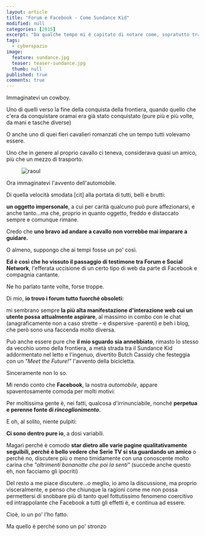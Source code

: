 ```yaml
---
layout: article
title: "Forum e Facebook - Come Sundance Kid"
modified: null
categories: [2015]
excerpt: "Da qualche tempo mi è capitato di notare come, sopratutto tra le Pagine di Facebook, risulti di moda farsi fighi..."
tags:
  - cyberspazio
image: 
  feature: sundance.jpg
  teaser: teaser-sundance.jpg
  thumb: null
published: true
comments: true
---
```


Immaginatevi un cowboy.

Uno di quelli verso la fine della conquista della frontiera, quando quello che c'era da conquistare oramai era già stato conquistato (pure più e più volte, da mani e tasche diverse)

O anche uno di quei fieri cavalieri romanzati che un tempo tutti volevamo essere.

Uno che in genere al proprio cavallo ci teneva, considerava quasi un amico, più che un mezzo di trasporto.

<figure>
<img src='http://2.bp.blogspot.com/-3v3fuG1HBSo/Vk3TMZqesOI/AAAAAAAANVc/DuCX0-yEeuA/s1600/raoul.jpg' alt='raoul'>
</figure>

Ora immaginatevi l'avvento dell'automobile.

Di quella velocità smodata [cit] alla portata di tutti, belli e brutti:

**un oggetto impersonale**, a cui per carità qualcuno può pure affezionarsi, e anche tanto...ma che, proprio in quanto oggetto, freddo e distaccato sempre e comunque rimane.

Credo che **uno bravo ad andare a cavallo non vorrebbe mai imparare a guidare.**

O almeno, suppongo che ai tempi fosse un po' così.

**Ed è così che ho vissuto il passaggio di testimone tra Forum e Social Network**, l'efferata uccisione di un certo tipo di web da parte di Facebook e compagnia cantante.

Ne ho parlato tante volte, forse troppe.

Di mio, **io trovo i forum tutto fuorché obsoleti:**

mi sembrano sempre **la più alta manifestazione d'interazione web cui un utente possa attualmente aspirare**, al massimo in combo con le chat (anagraficamente non a caso strette - e dispersive -parenti) e beh i blog, che però sono una faccenda molto diversa.

Può anche essere pure che **il mio sguardo sia annebbiato**, rimasto lo stesso da vecchio uomo della frontiera, a metà strada tra il Sundance Kid addormentato nel letto e l'ingenuo, divertito Butch Cassidy che festeggia con un *"Meet the Future!"* l'avvento della bicicletta.

Sinceramente non lo so.

Mi rendo conto che **Facebook**, la nostra *automobile*, appare spaventosamente comoda per molti motivi:

Per moltissima gente è, nei fatti, qualcosa d'irrinunciabile, nonché **perpetua e perenne fonte di _rincoglionimento_.**

E oh, al solito, niente pulpiti:

**Ci sono dentro pure io**, a dosi variabili.

Magari perché è comodo **star dietro alle varie pagine qualitativamente seguibili, perché è bello vedere che Serie TV si sta guardando un amico** o perché no, discutere più o meno timidamente con una conoscente molto carina che *"altrimenti bonanotte che poi la senti"* (succede anche questo eh, non facciamo gli ipocriti)

Del resto a me piace discutere...o meglio, io amo la discussione, ma proprio visceralmente, e penso che chiunque la ragioni come me non possa permettersi di snobbare più di tanto quel fottutissimo fenomeno coercitivo ed intrappolante che Facebook a tutti gli effetti è, e continua ad essere.

Cioè, io un po' l'ho fatto.

Ma quello è perché sono un po' stronzo